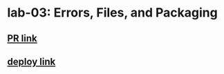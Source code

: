 # lab-03: Errors, Files, and Packaging

## [PR link](https://github.com/ebrahimayyad11/madlib-cli/pull/1)

## [deploy link](https://ebrahimayyad11.github.io/madlib-cli/)